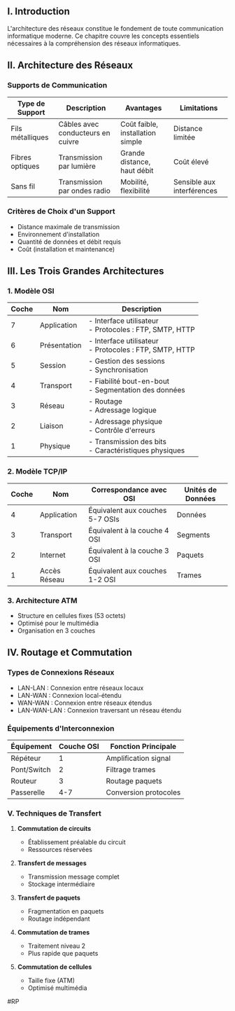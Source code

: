 ## I. Introduction

L'architecture des réseaux constitue le fondement de toute communication informatique moderne. Ce chapitre couvre les concepts essentiels nécessaires à la compréhension des réseaux informatiques.

## II. Architecture des Réseaux

### Supports de Communication

| Type de Support  | Description                       | Avantages                        | Limitations                |
| ---------------- | --------------------------------- | -------------------------------- | -------------------------- |
| Fils métalliques | Câbles avec conducteurs en cuivre | Coût faible, installation simple | Distance limitée           |
| Fibres optiques  | Transmission par lumière          | Grande distance, haut débit      | Coût élevé                 |
| Sans fil         | Transmission par ondes radio      | Mobilité, flexibilité            | Sensible aux interférences |

### Critères de Choix d'un Support
- Distance maximale de transmission
- Environnement d'installation
- Quantité de données et débit requis
- Coût (installation et maintenance)

## III. Les Trois Grandes Architectures

### 1. Modèle OSI

| Coche | Nom          | Description                                               |
| ----- | ------------ | --------------------------------------------------------- |
| 7     | Application  | - Interface utilisateur<br>- Protocoles : FTP, SMTP, HTTP |
| 6     | Présentation | - Interface utilisateur<br>- Protocoles : FTP, SMTP, HTTP |
| 5     | Session      | - Gestion des sessions<br>- Synchronisation               |
| 4     | Transport    | - Fiabilité bout-en-bout<br>- Segmentation des données    |
| 3     | Réseau       | - Routage<br>- Adressage logique                          |
| 2     | Liaison      | - Adressage physique<br>- Contrôle d'erreurs              |
| 1     | Physique     | - Transmission des bits<br>- Caractéristiques physiques   |
### 2. Modèle TCP/IP

| Coche | Nom          | Correspondance avec OSI         | Unités de Données |
| ----- | ------------ | ------------------------------- | ----------------- |
| 4     | Application  | Équivalent aux couches 5-7 OSIs | Données           |
| 3     | Transport    | Équivalent à la couche 4 OSI    | Segments          |
| 2     | Internet     | Équivalent à la couche 3 OSI    | Paquets           |
| 1     | Accès Réseau | Équivalent aux couches 1-2 OSI  | Trames            |
### 3. Architecture ATM
- Structure en cellules fixes (53 octets)
- Optimisé pour le multimédia
- Organisation en 3 couches

## IV. Routage et Commutation

### Types de Connexions Réseaux
- LAN-LAN : Connexion entre réseaux locaux
- LAN-WAN : Connexion local-étendu
- WAN-WAN : Connexion entre réseaux étendus
- LAN-WAN-LAN : Connexion traversant un réseau étendu

### Équipements d'Interconnexion

| Équipement | Couche OSI | Fonction Principale |
|------------|------------|-------------------|
| Répéteur | 1 | Amplification signal |
| Pont/Switch | 2 | Filtrage trames |
| Routeur | 3 | Routage paquets |
| Passerelle | 4-7 | Conversion protocoles |

### V. Techniques de Transfert
1. **Commutation de circuits**
   - Établissement préalable du circuit
   - Ressources réservées

2. **Transfert de messages**
   - Transmission message complet
   - Stockage intermédiaire

3. **Transfert de paquets**
   - Fragmentation en paquets
   - Routage indépendant

4. **Commutation de trames**
   - Traitement niveau 2
   - Plus rapide que paquets

5. **Commutation de cellules**
   - Taille fixe (ATM)
   - Optimisé multimédia

#RP
